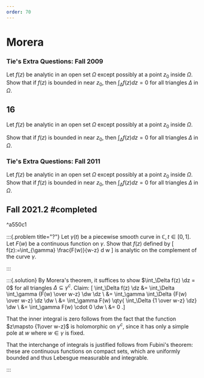 ```yaml
---
order: 70
---
```


# Morera

### Tie's Extra Questions: Fall 2009
Let $f(z)$ be analytic in an open set $\Omega$ except possibly at a
point $z_0$ inside $\Omega$. Show that if $f(z)$ is bounded in near
$z_0$, then $\displaystyle \int_\Delta f(z) dz = 0$ for all triangles
$\Delta$ in $\Omega$.

## 16
Let $f(z)$ be analytic in an open set $\Omega$ except possibly at a point $z_0$ inside $\Omega$. 

Show that if $f(z)$ is bounded in near $z_0$, then $\displaystyle \int_\Delta f(z) dz = 0$ for all triangles $\Delta$ in $\Omega$.

### Tie's Extra Questions: Fall 2011


Let $f(z)$ be analytic in an open set $\Omega$ except possibly at a
point $z_0$ inside $\Omega$. Show that if $f(z)$ is bounded in near
$z_0$, then $\displaystyle \int_\Delta f(z) dz = 0$ for all triangles
$\Delta$ in $\Omega$.

## Fall 2021.2  #completed

^a550c1

:::{.problem title="?"}
Let $\gamma(t)$ be a piecewise smooth curve in $\mathbb{C}, t \in[0,1]$. Let $F(w)$ be a continuous function on $\gamma$. Show that $f(z)$ defined by
\[
f(z):=\int_{\gamma} \frac{F(w)}{w-z} d w
\]
is analytic on the complement of the curve $\gamma$.

:::

:::{.solution}
By Morera's theorem, it suffices to show $\int_\Delta f(z) \dz = 0$ for all triangles $\Delta \subseteq \gamma^c$.
Claim:
\[
\int_\Delta f(z) \dz 
&= \int_\Delta \int_\gamma {F(w) \over w-z} \dw \dz \\
&= \int_\gamma \int_\Delta {F(w) \over w-z} \dz \dw \\
&= \int_\gamma F(w) \qty{ \int_\Delta {1 \over w-z} \dz} \dw \\
&= \int_\gamma F(w) \cdot 0 \dw \\
&= 0
.\]

That the inner integral is zero follows from the fact that the function $z\mapsto {1\over w-z}$ is holomorphic on $\gamma^c$, since it has only a simple pole at $w$ where $w\in \gamma$ is fixed.

That the interchange of integrals is justified follows from Fubini's theorem: these are continuous functions on compact sets, which are uniformly bounded and thus Lebesgue measurable and integrable.

:::


